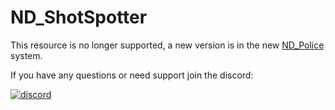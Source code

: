 # ND_ShotSpotter

This resource is no longer supported, a new version is in the new [ND_Police](https://github.com/ND-Framework/ND_Police) system.

If you have any questions or need support join the discord:

[![discord](https://discordapp.com/api/guilds/857672921912836116/widget.png?style=banner3)](https://discord.gg/andys-development-857672921912836116)
